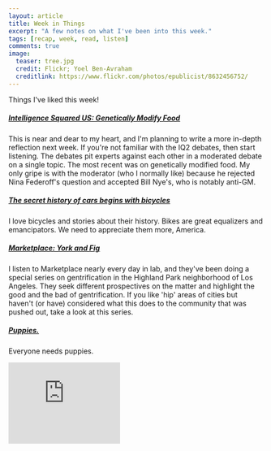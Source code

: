 ```yaml
---
layout: article
title: Week in Things
excerpt: "A few notes on what I've been into this week."
tags: [recap, week, read, listen]
comments: true
image:
  teaser: tree.jpg
  credit: Flickr; Yoel Ben-Avraham
  creditlink: https://www.flickr.com/photos/epublicist/8632456752/
---
```

Things I've liked this week!

##### [Intelligence Squared US: Genetically Modify Food](http://intelligencesquaredus.org/debates/past-debates/item/1161-genetically-modify-food)
This is near and dear to my heart, and I'm planning to write a more in-depth reflection next week. If you're not familiar with the IQ2 debates, then start listening. The debates pit experts against each other in a moderated debate on a single topic. The most recent was on genetically modified food. My only gripe is with the moderator (who I normally like) because he rejected Nina Federoff's question and accepted Bill Nye's, who is notably anti-GM. 

##### [The secret history of cars begins with bicycles](http://www.citylab.com/commute/2014/12/the-secret-history-of-cars-begins-with-bicycles/383254/)
I love bicycles and stories about their history. Bikes are great equalizers and emancipators. We need to appreciate them more, America.

##### [Marketplace: York and Fig](http://www.newyorker.com/magazine/2014/12/01/quiet-german)
I listen to Marketplace nearly every day in lab, and they've been doing a special series on gentrification in the Highland Park neighborhood of Los Angeles. They seek different prospectives on the matter and highlight the good and the bad of gentrification. If you like 'hip' areas of cities but haven't (or have) considered what this does to the community that was pushed out, take a look at this series.  

##### [Puppies.](http://www.youtube.com/watch?v=ZphsDKnLTPI&feature=youtu.be)
Everyone needs puppies.

<iframe width="220" height="160" src="http://www.youtube.com/watch?v=ZphsDKnLTPI&feature=youtu.be" frameborder="0" allowfullscreen align="middle"></iframe>




